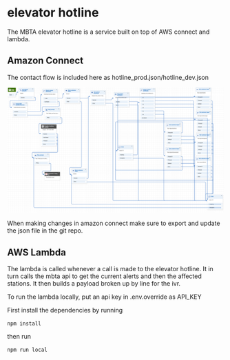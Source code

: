 # elevator hotline

The MBTA elevator hotline is a service built on top of AWS connect and lambda.

## Amazon Connect

The contact flow is included here as hotline_prod.json/hotline_dev.json

<img src="/hotline_dev.png" alt="Hotline IVR"/>

When making changes in amazon connect make sure to export and update the json file in the git repo.

## AWS Lambda

The lambda is called whenever a call is made to the elevator hotline. It in turn calls the mbta api to get the current alerts and then the affected stations.  It then builds a payload broken up by line for the ivr.

To run the lambda locally, put an api key in .env.override as API_KEY

First install the dependencies by running

```
npm install
```

then run
```
npm run local
```

